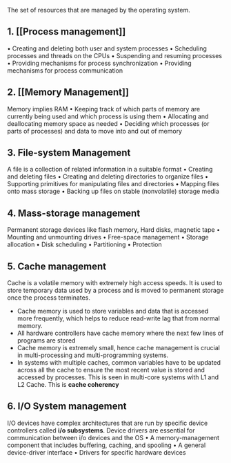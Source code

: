 The set of resources that are managed by the operating system.

## 1. [[Process management]]
• Creating and deleting both user and system processes
• Scheduling processes and threads on the CPUs
• Suspending and resuming processes
• Providing mechanisms for process synchronization
• Providing mechanisms for process communication
## 2. [[Memory Management]]
Memory implies RAM
• Keeping track of which parts of memory are currently being used and
which process is using them
• Allocating and deallocating memory space as needed
• Deciding which processes (or parts of processes) and data to move into
and out of memory
## 3. File-system Management
A file is a collection of related information in a suitable format
• Creating and deleting files
• Creating and deleting directories to organize files
• Supporting primitives for manipulating files and directories
• Mapping files onto mass storage
• Backing up files on stable (nonvolatile) storage media
## 4. Mass-storage management
Permanent storage devices like flash memory, Hard disks, magnetic tape
• Mounting and unmounting drives
• Free-space management
• Storage allocation
• Disk scheduling
• Partitioning
• Protection
## 5. Cache management
Cache is a volatile memory with extremely high access speeds. It is used to store temporary data used by a process and is moved to permanent storage once the process terminates.
- Cache memory is used to store variables and data that is accessed more frequently, which helps to reduce read-write lag that from normal memory.
- All hardware controllers have cache memory where the next few lines of programs are stored
- Cache memory is extremely small, hence cache management is crucial in multi-processing and multi-programming systems.
- In systems with multiple caches, common variables have to be updated across all the cache to ensure the most recent value is stored and accessed by processes. This is seen in multi-core systems with L1 and L2 Cache. This is **cache coherency**
## 6. I/O System management
I/O devices have complex architectures that are run by specific device controllers called **i/o subsystems**. Device drivers are essential for communication between i/o devices and the OS
• A memory-management component that includes buffering, caching, and
spooling
• A general device-driver interface
• Drivers for specific hardware devices